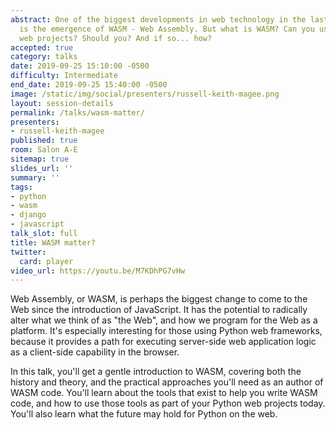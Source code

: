 ```yaml
---
abstract: One of the biggest developments in web technology in the last few years
  is the emergence of WASM - Web Assembly. But what is WASM? Can you use it in your
  web projects? Should you? And if so... how?
accepted: true
category: talks
date: 2019-09-25 15:10:00 -0500
difficulty: Intermediate
end_date: 2019-09-25 15:40:00 -0500
image: /static/img/social/presenters/russell-keith-magee.png
layout: session-details
permalink: /talks/wasm-matter/
presenters:
- russell-keith-magee
published: true
room: Salon A-E
sitemap: true
slides_url: ''
summary: ''
tags:
- python
- wasm
- django
- javascript
talk_slot: full
title: WASM matter?
twitter:
  card: player
video_url: https://youtu.be/M7KDhPG7vHw
---
```


Web Assembly, or WASM, is perhaps the biggest change to come to the Web since the introduction of JavaScript. It has the potential to radically alter what we think of as "the Web", and how we program for the Web as a platform. It's especially interesting for those using Python web frameworks, because it provides a path for executing server-side web application logic as a client-side capability in the browser.

In this talk, you'll get a gentle introduction to WASM, covering both the history and theory, and the practical approaches you'll need as an author of WASM code. You'll learn about the tools that exist to help you write WASM code, and how to use those tools as part of your Python web projects today. You'll also learn what the future may hold for Python on the web.
